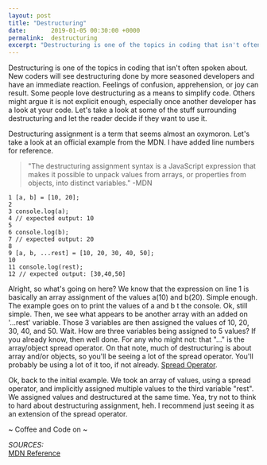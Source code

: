 ```yaml
---
layout: post
title: "Destructuring"
date:       2019-01-05 00:30:00 +0000
permalink:  destructuring
excerpt: "Destructuring is one of the topics in coding that isn't often spoken about. New coders will see destructuring done by more seasoned devs and have an immediate reaction. Feelings of confusion, apprehension, or joy can result. Some people love destructuring as a means to simplify code. Others might argue it is not explicit enough, especially once another developer has a look at your code. Let's take a look at some of the stuff surrounding destructuring and let the reader decide if they want to use it."
---
```

 
Destructuring is one of the topics in coding that isn't often spoken about. New coders will see destructuring done by more seasoned developers and have an immediate reaction. Feelings of confusion, apprehension, or joy can result. Some people love destructuring as a means to simplify code. Others might argue it is not explicit enough, especially once another developer has a look at your code. Let's take a look at some of the stuff surrounding destructuring and let the reader decide if they want to use it.  

Destructuring assignment is a term that seems almost an oxymoron. Let's take a look at an official example from the MDN. I have added line numbers for reference.  

>"The destructuring assignment syntax is a JavaScript expression that makes it possible to unpack values from arrays, or properties from objects, into distinct variables." -MDN 

~~~
1 [a, b] = [10, 20];
2
3 console.log(a);
4 // expected output: 10
5
6 console.log(b);
7 // expected output: 20
8
9 [a, b, ...rest] = [10, 20, 30, 40, 50];
10
11 console.log(rest);
12 // expected output: [30,40,50]
~~~

Alright, so what's going on here? We know that the expression on line 1 is basically an array assignment of the values a(10) and b(20). Simple enough. The example goes on to print the values of a and b t the console. Ok, still simple. Then, we see what appears to be another array with an added on '...rest' variable. Those 3 variables are then assigned the values of 10, 20, 30, 40, and 50. Wait. How are three variables being assigned to 5 values? If you already know, then well done. For any who might not: that "..." is the array/object spread operator. On that note, much of destructuring is about array and/or objects, so you'll be seeing a lot of the spread operator. You'll probably be using a lot of it too, if not already. [Spread Operator](https://developer.mozilla.org/en-US/docs/Web/JavaScript/Reference/Operators/Spread_syntax).

Ok, back to the initial example. We took an array of values, using a spread operator, and implicitly assigned multiple values to the third variable "rest". We assigned values and destructured at the same time. Yea, try not to think to hard about destructuring assignment, heh. I recommend just seeing it as an extension of the spread operator.  

~ Coffee and Code on ~

*SOURCES:*  
[MDN Reference](https://developer.mozilla.org/en-US/docs/Web/JavaScript/Reference/Operators/Destructuring_assignment)  